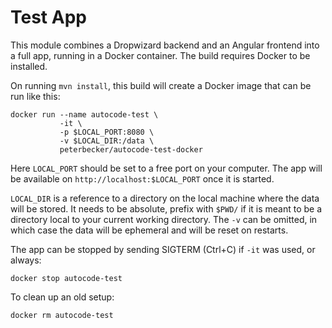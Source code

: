 Test App
========

This module combines a Dropwizard backend and an Angular frontend into a full app,
running in a Docker container. The build requires Docker to be installed.

On running `mvn install`, this build will create a Docker image that can be run like this:

```shell
docker run --name autocode-test \
           -it \
           -p $LOCAL_PORT:8080 \
           -v $LOCAL_DIR:/data \
           peterbecker/autocode-test-docker
```

Here `LOCAL_PORT` should be set to a free port on your computer. The app will be available
on `http://localhost:$LOCAL_PORT` once it is started. 

`LOCAL_DIR` is a reference to a directory on the local machine where the data will be stored.
It needs to be absolute, prefix with `$PWD/` if it is meant to be a directory local to your
current working directory. The `-v` can be omitted, in which case the data will be ephemeral 
and will be reset on restarts.

The app can be stopped by sending SIGTERM (Ctrl+C) if `-it` was used, or always:

```shell
docker stop autocode-test
```

To clean up an old setup:
```shell
docker rm autocode-test
```